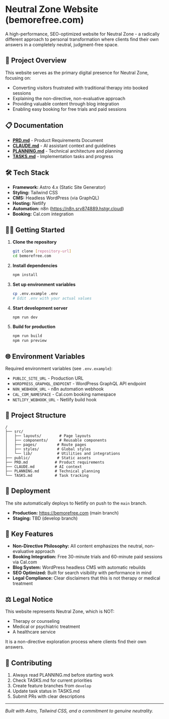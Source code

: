 # Neutral Zone Website (bemorefree.com)

A high-performance, SEO-optimized website for Neutral Zone - a radically different approach to personal transformation where clients find their own answers in a completely neutral, judgment-free space.

## 🚀 Project Overview

This website serves as the primary digital presence for Neutral Zone, focusing on:
- Converting visitors frustrated with traditional therapy into booked sessions
- Explaining the non-directive, non-evaluative approach
- Providing valuable content through blog integration
- Enabling easy booking for free trials and paid sessions

## 📋 Documentation

- **[PRD.md](./PRD.md)** - Product Requirements Document
- **[CLAUDE.md](./CLAUDE.md)** - AI assistant context and guidelines
- **[PLANNING.md](./PLANNING.md)** - Technical architecture and planning
- **[TASKS.md](./TASKS.md)** - Implementation tasks and progress

## 🛠 Tech Stack

- **Framework:** Astro 4.x (Static Site Generator)
- **Styling:** Tailwind CSS
- **CMS:** Headless WordPress (via GraphQL)
- **Hosting:** Netlify
- **Automation:** n8n (https://n8n.srv874889.hstgr.cloud)
- **Booking:** Cal.com integration

## 🏃‍♂️ Getting Started

1. **Clone the repository**
   ```bash
   git clone [repository-url]
   cd bemorefree.com
   ```

2. **Install dependencies**
   ```bash
   npm install
   ```

3. **Set up environment variables**
   ```bash
   cp .env.example .env
   # Edit .env with your actual values
   ```

4. **Start development server**
   ```bash
   npm run dev
   ```

5. **Build for production**
   ```bash
   npm run build
   npm run preview
   ```

## 🌐 Environment Variables

Required environment variables (see `.env.example`):
- `PUBLIC_SITE_URL` - Production URL
- `WORDPRESS_GRAPHQL_ENDPOINT` - WordPress GraphQL API endpoint
- `N8N_WEBHOOK_URL` - n8n automation webhook
- `CAL_COM_NAMESPACE` - Cal.com booking namespace
- `NETLIFY_WEBHOOK_URL` - Netlify build hook

## 📁 Project Structure

```
/
├── src/
│   ├── layouts/        # Page layouts
│   ├── components/     # Reusable components
│   ├── pages/         # Route pages
│   ├── styles/        # Global styles
│   └── lib/           # Utilities and integrations
├── public/            # Static assets
├── PRD.md            # Product requirements
├── CLAUDE.md         # AI context
├── PLANNING.md       # Technical planning
└── TASKS.md          # Task tracking
```

## 🚢 Deployment

The site automatically deploys to Netlify on push to the `main` branch. 

- **Production:** https://bemorefree.com (main branch)
- **Staging:** TBD (develop branch)

## 🧪 Key Features

- **Non-Directive Philosophy:** All content emphasizes the neutral, non-evaluative approach
- **Booking Integration:** Free 30-minute trials and 60-minute paid sessions via Cal.com
- **Blog System:** WordPress headless CMS with automatic rebuilds
- **SEO Optimized:** Built for search visibility with performance in mind
- **Legal Compliance:** Clear disclaimers that this is not therapy or medical treatment

## ⚖️ Legal Notice

This website represents Neutral Zone, which is NOT:
- Therapy or counseling
- Medical or psychiatric treatment
- A healthcare service

It is a non-directive exploration process where clients find their own answers.

## 🤝 Contributing

1. Always read PLANNING.md before starting work
2. Check TASKS.md for current priorities
3. Create feature branches from `develop`
4. Update task status in TASKS.md
5. Submit PRs with clear descriptions

---

*Built with Astro, Tailwind CSS, and a commitment to genuine neutrality.*
